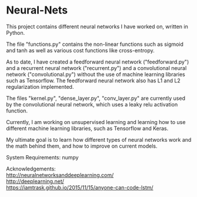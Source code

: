 # Neural-Nets

This project contains different neural networks I have worked on, written in Python.

The file "functions.py" contains the non-linear functions such as sigmoid and tanh as well as various cost functions like cross-entropy.

As to date, I have created a feedforward neural network ("feedforward.py") and a recurrent neural network ("recurrent.py") and a convolutional neural network ("convolutional.py") without the use of machine learning libraries such as Tensorflow. The feedforward neural network also has L1 and L2 regularization implemented.

The files "kernel.py", "dense_layer.py", "conv_layer.py" are currently used by the convolutional neural network, which uses a leaky relu activation function.

Currently, I am working on unsupervised learning and learning how to use different machine learning libraries, such as Tensorflow and Keras.

My ultimate goal is to learn how different types of neural networks work and the math behind them, and how to improve on current models.


System Requirements: numpy

Acknowledgements:   
http://neuralnetworksanddeeplearning.com/  
http://deeplearning.net/  
https://iamtrask.github.io/2015/11/15/anyone-can-code-lstm/
